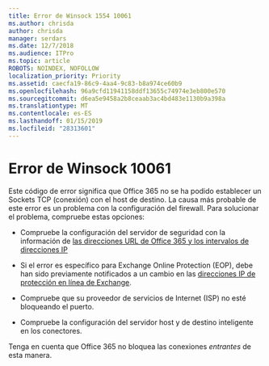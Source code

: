 ```yaml
---
title: Error de Winsock 1554 10061
ms.author: chrisda
author: chrisda
manager: serdars
ms.date: 12/7/2018
ms.audience: ITPro
ms.topic: article
ROBOTS: NOINDEX, NOFOLLOW
localization_priority: Priority
ms.assetid: caecfa19-86c9-4aa4-9c83-b8a974ce60b9
ms.openlocfilehash: 96a9cfd11941158ddf13655c74974e3eb800e570
ms.sourcegitcommit: d6ea5e9458a2b8ceaab3ac4bd483e1130b9a398a
ms.translationtype: MT
ms.contentlocale: es-ES
ms.lasthandoff: 01/15/2019
ms.locfileid: "28313601"
---
```

# <a name="winsock-error-10061"></a>Error de Winsock 10061

Este código de error significa que Office 365 no se ha podido establecer un Sockets TCP (conexión) con el host de destino. La causa más probable de este error es un problema con la configuración del firewall. Para solucionar el problema, compruebe estas opciones:
  
- Compruebe la configuración del servidor de seguridad con la información de [las direcciones URL de Office 365 y los intervalos de direcciones IP](https://docs.microsoft.com/office365/enterprise/urls-and-ip-address-ranges)
    
- Si el error es específico para Exchange Online Protection (EOP), debe han sido previamente notificados a un cambio en las [direcciones IP de protección en línea de Exchange](https://docs.microsoft.com/office365/SecurityCompliance/eop/exchange-online-protection-ip-addresses).
    
- Compruebe que su proveedor de servicios de Internet (ISP) no esté bloqueando el puerto.
    
- Compruebe la configuración del servidor host y de destino inteligente en los conectores.
    
Tenga en cuenta que Office 365 no bloquea las conexiones *entrantes* de esta manera. 
  

